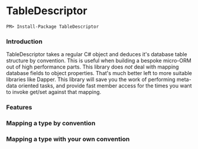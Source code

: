 # TableDescriptor

```
PM> Install-Package TableDescriptor
```

### Introduction

TableDescriptor takes a regular C# object and deduces it's database table structure
by convention. This is useful when building a bespoke micro-ORM out of high performance
parts. This library does _not_ deal with mapping database fields to object properties.
That's much better left to more suitable libraries like Dapper. This library
will save you the work of performing meta-data oriented tasks, and provide
fast member access for the times you want to invoke get/set against that 
mapping.

### Features

### Mapping a type by convention

### Mapping a type with your own convention

